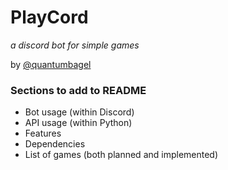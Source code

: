 # PlayCord
_a discord bot for simple games_

by [@quantumbagel](https://github.com/quantumbagel)


### Sections to add to README

* Bot usage (within Discord)
* API usage (within Python)
* Features
* Dependencies
* List of games (both planned and implemented)


